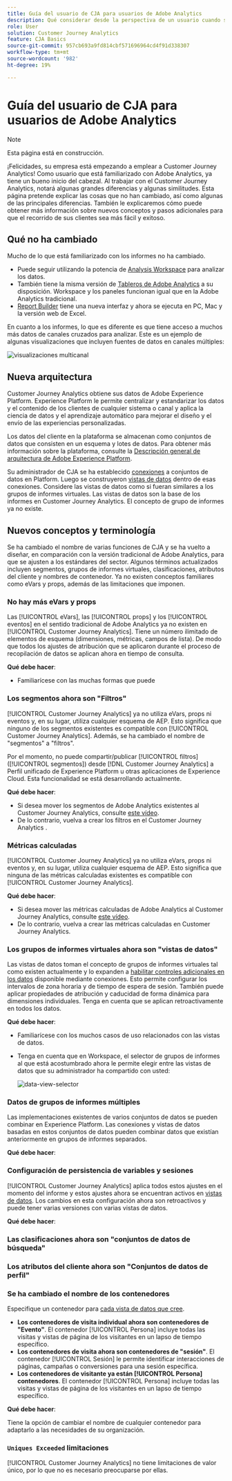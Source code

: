```yaml
---
title: Guía del usuario de CJA para usuarios de Adobe Analytics
description: Qué considerar desde la perspectiva de un usuario cuando su empresa mueve datos de Adobe Analytics a Customer Journey Analytics
role: User
solution: Customer Journey Analytics
feature: CJA Basics
source-git-commit: 957cb693a9fd814cbf571696964cd4f91d338307
workflow-type: tm+mt
source-wordcount: '982'
ht-degree: 19%

---
```



# Guía del usuario de CJA para usuarios de Adobe Analytics

>[!NOTE]
>
>Esta página está en construcción.

¡Felicidades, su empresa está empezando a emplear a Customer Journey Analytics! Como usuario que está familiarizado con Adobe Analytics, ya tiene un bueno inicio del cabezal. Al trabajar con el Customer Journey Analytics, notará algunas grandes diferencias y algunas similitudes. Esta página pretende explicar las cosas que no han cambiado, así como algunas de las principales diferencias. También le explicaremos cómo puede obtener más información sobre nuevos conceptos y pasos adicionales para que el recorrido de sus clientes sea más fácil y exitoso.

## Qué no ha cambiado

Mucho de lo que está familiarizado con los informes no ha cambiado.

* Puede seguir utilizando la potencia de [Analysis Workspace](/help/analysis-workspace/home.md) para analizar los datos.
* También tiene la misma versión de [Tableros de Adobe Analytics](/help/mobile-app/home.md) a su disposición. Workspace y los paneles funcionan igual que en la Adobe Analytics tradicional.
* [Report Builder](/help/report-builder/report-buider-overview.md) tiene una nueva interfaz y ahora se ejecuta en PC, Mac y la versión web de Excel.

En cuanto a los informes, lo que es diferente es que tiene acceso a muchos más datos de canales cruzados para analizar. Este es un ejemplo de algunas visualizaciones que incluyen fuentes de datos en canales múltiples:

![visualizaciones multicanal](assets/cross-channel.png)

## Nueva arquitectura

Customer Journey Analytics obtiene sus datos de Adobe Experience Platform. Experience Platform le permite centralizar y estandarizar los datos y el contenido de los clientes de cualquier sistema o canal y aplica la ciencia de datos y el aprendizaje automático para mejorar el diseño y el envío de las experiencias personalizadas.

Los datos del cliente en la plataforma se almacenan como conjuntos de datos que consisten en un esquema y lotes de datos. Para obtener más información sobre la plataforma, consulte la [Descripción general de arquitectura de Adobe Experience Platform](https://experienceleague.adobe.com/docs/platform-learn/tutorials/intro-to-platform/basic-architecture.html?lang=en).

Su administrador de CJA se ha establecido [conexiones](/help/connections/create-connection.md) a conjuntos de datos en Platform. Luego se construyeron [vistas de datos](/help/data-views/data-views.md) dentro de esas conexiones. Considere las vistas de datos como si fueran similares a los grupos de informes virtuales. Las vistas de datos son la base de los informes en Customer Journey Analytics. El concepto de grupo de informes ya no existe.

## Nuevos conceptos y terminología

Se ha cambiado el nombre de varias funciones de CJA y se ha vuelto a diseñar, en comparación con la versión tradicional de Adobe Analytics, para que se ajusten a los estándares del sector. Algunos términos actualizados incluyen segmentos, grupos de informes virtuales, clasificaciones, atributos del cliente y nombres de contenedor. Ya no existen conceptos familiares como eVars y props, además de las limitaciones que imponen.

### No hay más eVars y props

Las [!UICONTROL eVars], las [!UICONTROL props] y los [!UICONTROL eventos] en el sentido tradicional de Adobe Analytics ya no existen en [!UICONTROL Customer Journey Analytics]. Tiene un número ilimitado de elementos de esquema (dimensiones, métricas, campos de lista). De modo que todos los ajustes de atribución que se aplicaron durante el proceso de recopilación de datos se aplican ahora en tiempo de consulta.

**Qué debe hacer**:

* Familiarícese con las muchas formas que puede

### Los segmentos ahora son &quot;Filtros&quot;

[!UICONTROL Customer Journey Analytics] ya no utiliza eVars, props ni eventos y, en su lugar, utiliza cualquier esquema de AEP. Esto significa que ninguno de los segmentos existentes es compatible con [!UICONTROL Customer Journey Analytics]. Además, se ha cambiado el nombre de &quot;segmentos&quot; a &quot;filtros&quot;.

Por el momento, no puede compartir/publicar [!UICONTROL filtros] ([!UICONTROL segmentos]) desde [!DNL Customer Journey Analytics] a Perfil unificado de Experience Platform u otras aplicaciones de Experience Cloud. Esta funcionalidad se está desarrollando actualmente.

**Qué debe hacer**:

* Si desea mover los segmentos de Adobe Analytics existentes al Customer Journey Analytics, consulte [este vídeo](https://experienceleague.adobe.com/docs/customer-journey-analytics-learn/tutorials/moving-adobe-analytics-segments-to-customer-journey-analytics.html?lang=es).
* De lo contrario, vuelva a crear los filtros en el Customer Journey Analytics .

### Métricas calculadas

[!UICONTROL Customer Journey Analytics] ya no utiliza eVars, props ni eventos y, en su lugar, utiliza cualquier esquema de AEP. Esto significa que ninguna de las métricas calculadas existentes es compatible con [!UICONTROL Customer Journey Analytics].

**Qué debe hacer**:

* Si desea mover las métricas calculadas de Adobe Analytics al Customer Journey Analytics, consulte [este vídeo](https://experienceleague.adobe.com/docs/customer-journey-analytics-learn/tutorials/moving-your-calculated-metrics-from-adobe-analytics-to-customer-journey-analytics.html?lang=es).
* De lo contrario, vuelva a crear las métricas calculadas en Customer Journey Analytics.

### Los grupos de informes virtuales ahora son &quot;vistas de datos&quot;

Las vistas de datos toman el concepto de grupos de informes virtuales tal como existen actualmente y lo expanden a [habilitar controles adicionales en los datos](/help/data-views/create-dataview.md) disponible mediante conexiones. Esto permite configurar los intervalos de zona horaria y de tiempo de espera de sesión. También puede aplicar propiedades de atribución y caducidad de forma dinámica para dimensiones individuales. Tenga en cuenta que se aplican retroactivamente en todos los datos.

**Qué debe hacer**:

* Familiarícese con los muchos casos de uso relacionados con las vistas de datos.
* Tenga en cuenta que en Workspace, el selector de grupos de informes al que está acostumbrado ahora le permite elegir entre las vistas de datos que su administrador ha compartido con usted:

   ![data-view-selector](assets/data-views.png)

### Datos de grupos de informes múltiples

Las implementaciones existentes de varios conjuntos de datos se pueden combinar en Experience Platform. Las conexiones y vistas de datos basadas en estos conjuntos de datos pueden combinar datos que existían anteriormente en grupos de informes separados.

**Qué debe hacer**:


### Configuración de persistencia de variables y sesiones

[!UICONTROL Customer Journey Analytics] aplica todos estos ajustes en el momento del informe y estos ajustes ahora se encuentran activos en [vistas de datos](help/data-views/component-settings/persistence.md). Los cambios en esta configuración ahora son retroactivos y puede tener varias versiones con varias vistas de datos.

**Qué debe hacer**:


### Las clasificaciones ahora son &quot;conjuntos de datos de búsqueda&quot;

### Los atributos del cliente ahora son &quot;Conjuntos de datos de perfil&quot;


### Se ha cambiado el nombre de los contenedores

Especifique un contenedor para [cada vista de datos que cree](https://experienceleague.adobe.com/docs/analytics-platform/using/cja-dataviews/create-dataview.html?lang=en#containers).
* **Los contenedores de visita individual ahora son contenedores de &quot;Evento&quot;**. El contenedor [!UICONTROL Persona] incluye todas las visitas y vistas de página de los visitantes en un lapso de tiempo específico.
* **Los contenedores de visita ahora son contenedores de &quot;sesión&quot;**. El contenedor [!UICONTROL Sesión] le permite identificar interacciones de páginas, campañas o conversiones para una sesión específica.
* **Los contenedores de visitante ya están [!UICONTROL Persona] contenedores**. El contenedor [!UICONTROL Persona] incluye todas las visitas y vistas de página de los visitantes en un lapso de tiempo específico.

**Qué debe hacer**:

Tiene la opción de cambiar el nombre de cualquier contenedor para adaptarlo a las necesidades de su organización.


### `Uniques Exceeded` limitaciones

[!UICONTROL Customer Journey Analytics] no tiene limitaciones de valor único, por lo que no es necesario preocuparse por ellas.
